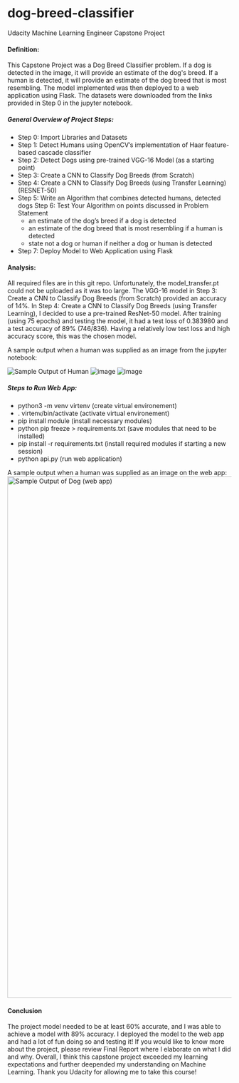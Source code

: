 # dog-breed-classifier
Udacity Machine Learning Engineer Capstone Project

#### Definition:
This Capstone Project was a Dog Breed Classifier problem. If a dog is detected in the image, it will provide an estimate of the dog's breed. If a human is detected, it will provide an estimate of the dog breed that is most resembling. The model implemented was then deployed to a web application using Flask. The datasets were downloaded from the links provided in Step 0 in the jupyter notebook.

##### General Overview of Project Steps:
* Step 0: Import Libraries and Datasets 
* Step 1: Detect Humans using OpenCV’s implementation of Haar feature-based cascade classifier 
* Step 2: Detect Dogs using pre-trained VGG-16 Model (as a starting point) 
* Step 3: Create a CNN to Classify Dog Breeds (from Scratch) 
* Step 4: Create a CNN to Classify Dog Breeds (using Transfer Learning) (RESNET-50) 
* Step 5: Write an Algorithm that combines detected humans, detected dogs 
Step 6: Test Your Algorithm on points discussed in Problem Statement 
  * an estimate of the dog’s breed if a dog is detected 
  * an estimate of the dog breed that is most resembling if a human is detected 
  * state not a dog or human if neither a dog or human is detected 
* Step 7: Deploy Model to Web Application using Flask



#### Analysis:
All required files are in this git repo. Unfortunately, the model_transfer.pt could not be uploaded as it was too large. The VGG-16 model in Step 3: Create a CNN to Classify Dog Breeds (from Scratch) provided an accuracy of 14%. In Step 4: Create a CNN to Classify Dog Breeds (using Transfer Learning), I decided to use a pre-trained ResNet-50 model. After training (using 75 epochs) and testing the model, it had a test loss of 0.383980 and a test accuracy of 89% (746/836). Having a relatively low test loss and high accuracy score, this was the chosen model. 


A sample output when a human was supplied as an image from the jupyter notebook:

![Sample Output of Human](https://user-images.githubusercontent.com/63424518/116828307-d9459b00-ab6b-11eb-8236-0399f138b67f.png)
![image](https://user-images.githubusercontent.com/63424518/116828713-65f15880-ab6e-11eb-8075-0f7b25e918fd.png)
![image](https://user-images.githubusercontent.com/63424518/116828703-5a9e2d00-ab6e-11eb-8b25-df36ef869822.png)

##### Steps to Run Web App:
* python3 -m venv virtenv (create virtual environement)
* . virtenv/bin/activate (activate virtual environement)
* pip install module (install necessary modules)
* python pip freeze > requirements.txt (save modules that need to be installed)
* pip install -r requirements.txt (install required modules if starting a new session)
* python api.py (run web application)

A sample output when a human was supplied as an image on the web app:
<img width="1170" alt="Sample Output of Dog (web app)" src="https://user-images.githubusercontent.com/63424518/116828276-9be10d80-ab6b-11eb-9c5b-c0e12fde8e79.png">

#### Conclusion
The project model needed to be at least 60% accurate, and I was able to achieve a model with 89% accuracy. I deployed the model to the web app and had a lot of fun doing so and testing it! If you would like to know more about the project, please review Final Report where I elaborate on what I did and why. Overall, I think this capstone project exceeded my learning expectations and further deepended my understanding on Machine Learning. Thank you Udacity for allowing me to take this course!
